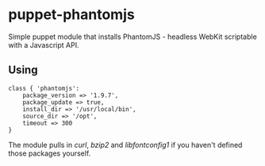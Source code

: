 puppet-phantomjs
===============

Simple puppet module that installs PhantomJS - headless WebKit scriptable with a Javascript API.

Using
-----

	class { 'phantomjs':
		package_version => '1.9.7',
		package_update => true,
		install_dir => '/usr/local/bin',
		source_dir => '/opt',
		timeout => 300
	}

The module pulls in *curl*, *bzip2* and *libfontconfig1* if you haven't defined those packages yourself.
